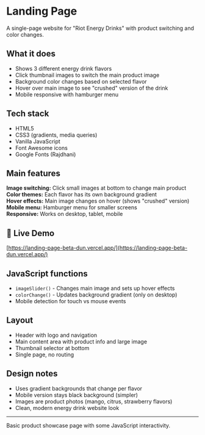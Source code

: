 # Landing Page

A single-page website for "Riot Energy Drinks" with product switching and color changes.

## What it does

- Shows 3 different energy drink flavors
- Click thumbnail images to switch the main product image
- Background color changes based on selected flavor
- Hover over main image to see "crushed" version of the drink
- Mobile responsive with hamburger menu

## Tech stack

- HTML5
- CSS3 (gradients, media queries)
- Vanilla JavaScript
- Font Awesome icons
- Google Fonts (Rajdhani)

## Main features

**Image switching:** Click small images at bottom to change main product  
**Color themes:** Each flavor has its own background gradient  
**Hover effects:** Main image changes on hover (shows "crushed" version)  
**Mobile menu:** Hamburger menu for smaller screens  
**Responsive:** Works on desktop, tablet, mobile  

## 🚀 Live Demo
[https://landing-page-beta-dun.vercel.app/](https://landing-page-beta-dun.vercel.app/)


## JavaScript functions

- `imageSlider()` - Changes main image and sets up hover effects
- `colorChange()` - Updates background gradient (only on desktop)
- Mobile detection for touch vs mouse events

## Layout

- Header with logo and navigation
- Main content area with product info and large image
- Thumbnail selector at bottom
- Single page, no routing

## Design notes

- Uses gradient backgrounds that change per flavor
- Mobile version stays black background (simpler)
- Images are product photos (mango, citrus, strawberry flavors)
- Clean, modern energy drink website look

---

Basic product showcase page with some JavaScript interactivity.
